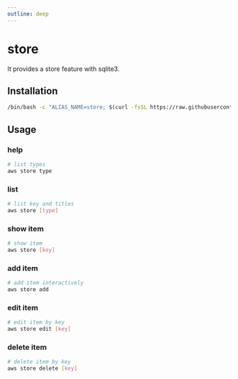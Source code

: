 ```yaml
---
outline: deep
---
```


# store

It provides a store feature with sqlite3.


## Installation

``` sh
/bin/bash -c "ALIAS_NAME=store; $(curl -fsSL https://raw.githubusercontent.com/tomsdoo/aws-cli-alias/HEAD/install.sh)"
```

## Usage

### help

``` sh
# list types
aws store type
```

### list
``` sh
# list key and titles
aws store [type]
```

### show item
``` sh
# show item
aws store [key]
```

### add item
``` sh
# add item interactively
aws store add
```

### edit item
``` sh
# edit item by key
aws store edit [key]
```

### delete item
``` sh
# delete item by key
aws store delete [key]
```


